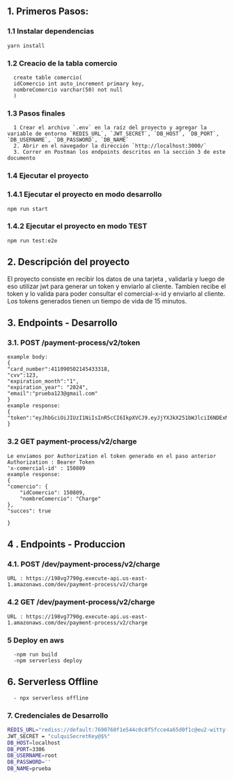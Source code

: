 ## 1. Primeros Pasos:

### 1.1 Instalar dependencias

    
    yarn install

### 1.2 Creacio de la tabla comercio

      create table comercio(
      idComercio int auto_increment primary key,
      nombreComercio varchar(50) not null
      )

### 1.3 Pasos finales

      1 Crear el archivo `.env` en la raíz del proyecto y agregar la variable de entorno `REDIS_URL`, `JWT_SECRET`, `DB_HOST`, `DB_PORT`, `DB_USERNAME`, `DB_PASSWORD`, `DB_NAME`
      2. Abrir en el navegador la dirección `http://localhost:3000/`
      3. Correr en Postman los endpoints descritos en la sección 3 de este documento

### 1.4 Ejecutar el proyecto

### 1.4.1 Ejecutar el proyecto en modo desarrollo

    npm run start

### 1.4.2 Ejecutar el proyecto en modo TEST

    npm run test:e2e

## 2. Descripción del proyecto

El proyecto consiste en recibir los datos de una tarjeta , validarla y luego de eso utilizar jwt para generar un token y enviarlo al cliente.
Tambien recibe el token y lo valida para poder consultar el comercial-x-id y enviarlo al cliente.
Los tokens generados tienen un tiempo de vida de 15 minutos.

## 3. Endpoints - Desarrollo

### 3.1. POST /payment-process/v2/token

    example body:
    {
    "card_number":411090502145433318,
    "cvv":123,
    "expiration_month":"1",
    "expiration_year": "2024",
    "email":"prueba123@gmail.com"
    }
    example response:
    {
    "token":"eyJhbGciOiJIUzI1NiIsInR5cCI6IkpXVCJ9.eyJjYXJkX251bWJlciI6NDExMDkwNTAyMTQ1NDM
    }

### 3.2 GET payment-process/v2/charge

    Le enviamos por Authorization el token generado en el paso anterior
    Authorization : Bearer Token
    'x-comercial-id' : 150809
    example response:
    {
    "comercio": {
        "idComercio": 150809,
        "nombreComercio": "Charge"
    },
    "succes": true

    }

## 4 . Endpoints - Produccion

### 4.1. POST /dev/payment-process/v2/charge

    URL : https://198vg7790g.execute-api.us-east-1.amazonaws.com/dev/payment-process/v2/charge

### 4.2 GET /dev/payment-process/v2/charge

    URL : https://198vg7790g.execute-api.us-east-1.amazonaws.com/dev/payment-process/v2/charge


### 5 Deploy en aws
  
      -npm run build
      -npm serverless deploy

##  6. Serverless Offline

      - npx serverless offline 

### 7. Credenciales de Desarrollo

```bash
REDIS_URL="rediss://default:7690760f1e544c0c8f5fcce4a65d0f1c@eu2-witty-snail-30884.upstash.io:30884"
JWT_SECRET = "culquiSecretKey@$%"
DB_HOST=localhost
DB_PORT=3306
DB_USERNAME=root
DB_PASSWORD=''
DB_NAME=prueba

```
